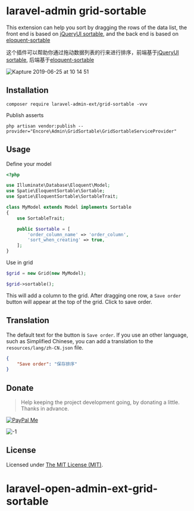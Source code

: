 laravel-admin grid-sortable
======

This extension can help you sort by dragging the rows of the data list, the front end is based on [jQueryUI sortable](https://jqueryui.com/sortable/), and the back end is based on [eloquent-sortable](https://github.com/spatie/eloquent-sortable)

这个插件可以帮助你通过拖动数据列表的行来进行排序，前端基于[jQueryUI sortable](https://jqueryui.com/sortable/), 后端基于[eloquent-sortable](https://github.com/spatie/eloquent-sortable)

![Kapture 2019-06-25 at 10 14 51](https://user-images.githubusercontent.com/1479100/60064224-50b97080-9732-11e9-8023-431fc6fe81a5.gif)

## Installation

```shell
composer require laravel-admin-ext/grid-sortable -vvv
```

Publish asserts

```shell
php artisan vendor:publish --provider="Encore\Admin\GridSortable\GridSortableServiceProvider"
```

## Usage

Define your model

```php
<?php

use Illuminate\Database\Eloquent\Model;
use Spatie\EloquentSortable\Sortable;
use Spatie\EloquentSortable\SortableTrait;

class MyModel extends Model implements Sortable
{
    use SortableTrait;

    public $sortable = [
        'order_column_name' => 'order_column',
        'sort_when_creating' => true,
    ];
}
```

Use in grid

```php
$grid = new Grid(new MyModel);

$grid->sortable();
```

This will add a column to the grid. After dragging one row, a `Save order` button will appear at the top of the grid. Click  to save order.

## Translation

The default text for the button is `Save order`. If you use an other language, such as Simplified Chinese, you can add a translation to the `resources/lang/zh-CN.json` file.

```json
{
    "Save order": "保存排序"
}
```

## Donate

> Help keeping the project development going, by donating a little. Thanks in advance.

[![PayPal Me](https://img.shields.io/badge/Donate-PayPal-green.svg)](https://www.paypal.me/zousong)

![-1](https://cloud.githubusercontent.com/assets/1479100/23287423/45c68202-fa78-11e6-8125-3e365101a313.jpg)

License
------------
Licensed under [The MIT License (MIT)](LICENSE).
# laravel-open-admin-ext-grid-sortable
